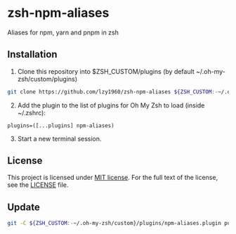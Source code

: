 # zsh-npm-aliases

Aliases for npm, yarn and pnpm in zsh

## Installation

1. Clone this repository into $ZSH_CUSTOM/plugins (by default ~/.oh-my-zsh/custom/plugins)

```bash
git clone https://github.com/lzy1960/zsh-npm-aliases ${ZSH_CUSTOM:-~/.oh-my-zsh/custom}/plugins/npm-aliases
```

2. Add the plugin to the list of plugins for Oh My Zsh to load (inside ~/.zshrc):

```vim
plugins=([...plugins] npm-aliases)
```

3. Start a new terminal session.

## License

This project is licensed under [MIT license](https://opensource.org/licenses/MIT). For the full text of the license, see the [LICENSE](https://github.com/lzy1960/zsh-npm-aliases/blob/main/LICENSE) file.

## Update

```bash
git -C ${ZSH_CUSTOM:-~/.oh-my-zsh/custom}/plugins/npm-aliases.plugin pull
```
